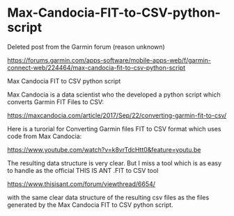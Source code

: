 # Max-Candocia-FIT-to-CSV-python-script

Deleted post from the Garmin forum (reason unknown)

https://forums.garmin.com/apps-software/mobile-apps-web/f/garmin-connect-web/224464/max-candocia-fit-to-csv-python-script



Max Candocia  FIT to CSV python script

Max Candocia is a data scientist who the developed a python script which converts Garmin FIT Files to CSV:

https://maxcandocia.com/article/2017/Sep/22/converting-garmin-fit-to-csv/

Here is a turorial for Converting Garmin files FIT to CSV format which uses code from Max Candocia:

https://www.youtube.com/watch?v=k8vrTdcHtt0&feature=youtu.be

The resulting data structure is very clear.  But I miss a tool which is as easy to handle as the official THIS IS ANT .FIT to CSV tool 

https://www.thisisant.com/forum/viewthread/6654/

with the same clear data structure of the resulting csv files as the files generated by the Max Candocia FIT to CSV python script.

